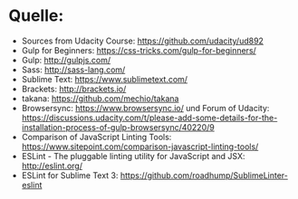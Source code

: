 # Quelle:
* Sources from Udacity Course: https://github.com/udacity/ud892
* Gulp for Beginners: https://css-tricks.com/gulp-for-beginners/
* Gulp: http://gulpjs.com/
* Sass: http://sass-lang.com/
* Sublime Text: https://www.sublimetext.com/
* Brackets: http://brackets.io/
* takana: https://github.com/mechio/takana
* Browsersync: https://www.browsersync.io/ und Forum of Udacity: https://discussions.udacity.com/t/please-add-some-details-for-the-installation-process-of-gulp-browsersync/40220/9
* Comparison of JavaScript Linting Tools: https://www.sitepoint.com/comparison-javascript-linting-tools/
* ESLint - The pluggable linting utility for JavaScript and JSX: http://eslint.org/
* ESLint for Sublime Text 3: https://github.com/roadhump/SublimeLinter-eslint

